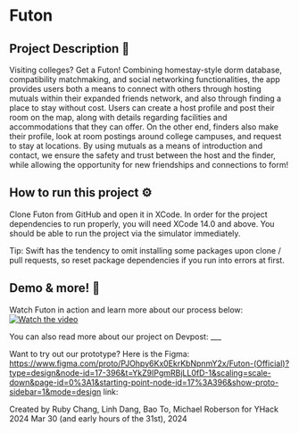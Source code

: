 # Futon
## Project Description 📜
Visiting colleges? Get a Futon! Combining homestay-style dorm database, compatibility matchmaking, and social networking functionalities, the app provides users both a means to connect with others through hosting mutuals within their expanded friends network, and also through finding a place to stay without cost. Users can create a host profile and post their room on the map, along with details regarding facilities and accommodations that they can offer. On the other end, finders also make their profile, look at room postings around college campuses, and request to stay at locations. By using mutuals as a means of introduction and contact, we ensure the safety and trust between the host and the finder, while allowing the opportunity for new friendships and connections to form!

## How to run this project ⚙️
Clone Futon from GitHub and open it in XCode. In order for the project dependencies to run properly, you will need XCode 14.0 and above. You should be able to run the project via the simulator immediately. 

Tip: Swift has the tendency to omit installing some packages upon clone / pull requests, so reset package dependencies if you run into errors at first. 

## Demo & more! 📱
Watch Futon in action and learn more about our process below:
[![Watch the video](https://imgur.com/a/OHHFoT4)](https://www.youtube.com)

You can also read more about our project on Devpost: ___

Want to try out our prototype? Here is the Figma: https://www.figma.com/proto/PJOhpy6Kx0EkrKbNpnmY2x/Futon-(Official)?type=design&node-id=17-396&t=YkZ9IPgmRBjLL0fD-1&scaling=scale-down&page-id=0%3A1&starting-point-node-id=17%3A396&show-proto-sidebar=1&mode=design link: 


Created by Ruby Chang, Linh Dang, Bao To, Michael Roberson for YHack 2024
Mar 30 (and early hours of the 31st), 2024
